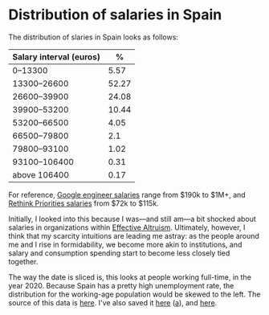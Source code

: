 Distribution of salaries in Spain
=================================
The distribution of slaries in Spain looks as follows:

| Salary interval (euros) | %     |
| ----------------------- | ----- |
| 0–13300                 | 5.57  |
| 13300–26600             | 52.27 |
| 26600–39900             | 24.08 |
| 39900–53200             | 10.44 |
| 53200–66500             | 4.05  |
| 66500–79800             | 2.1   |
| 79800–93100             | 1.02  |
| 93100–106400            | 0.31  |
| above 106400            | 0.17  |

For reference, [Google engineer salaries](https://www.levels.fyi/companies/google/salaries/software-engineer)  range from $190k to $1M+, and  [Rethink Priorities salaries](https://rethinkpriorities.org/titles) from $72k to $115k.

Initially, I looked into this because I was—and still am—a bit shocked about salaries in organizations within [Effective Altruism](https://en.wikipedia.org/wiki/Effective_altruism). Ultimately, however, I think that my scarcity intuitions are leading me astray: as the people around me and I rise in formidability, we become more akin to institutions, and salary and consumption spending start to become less closely tied together. 

The way the date is sliced is, this looks at people working full-time, in the year 2020. Because Spain has a pretty high unemployment rate, the distribution for the working-age population would be skewed to the left. The source of this data is [here](https://www.ine.es/jaxiT3/Tabla.htm?t=28182). I've also saved it [here](https://gist.github.com/NunoSempere/4f98b4380c7736077651257eaf1075b0) ([a](https://web.archive.org/web/20220911201737/https://gist.github.com/NunoSempere/4f98b4380c7736077651257eaf1075b0)), and [here](./.src/src.tsv).

